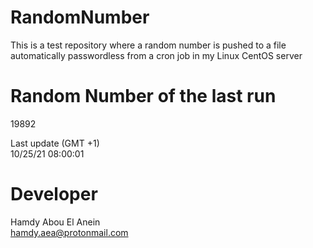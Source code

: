 # RandomNumber    
This is a test repository where a random number is pushed to a file automatically passwordless from a cron job in my Linux CentOS server    
# Random Number of the last run   
19892
      
Last update (GMT +1)    
10/25/21 08:00:01
# Developer    
Hamdy Abou El Anein   
hamdy.aea@protonmail.com
